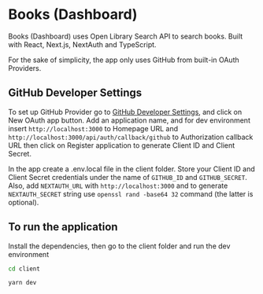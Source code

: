 # Books (Dashboard)

Books (Dashboard) uses Open Library Search API to search books.
Built with React, Next.js, NextAuth and TypeScript.

For the sake of simplicity, the app only uses GitHub from built-in OAuth Providers.

## GitHub Developer Settings

To set up GitHub Provider go to [GitHub Developer Settings](https://github.com/settings/developers), and click on New OAuth app button. Add an application name, and for dev environment insert `http://localhost:3000` to Homepage URL and `http://localhost:3000/api/auth/callback/github` to Authorization callback URL then click on Register application to generate Client ID and Client Secret.

In the app create a .env.local file in the client folder. Store your Client ID and Client Secret credentials under the name of `GITHUB_ID` and `GITHUB_SECRET`. Also, add `NEXTAUTH_URL` with `http://localhost:3000` and to generate `NEXTAUTH_SECRET` string use `openssl rand -base64 32` command (the latter is optional).

## To run the application

Install the dependencies, then go to the client folder and run the dev environment

```bash
cd client
```

```bash
yarn dev
```
